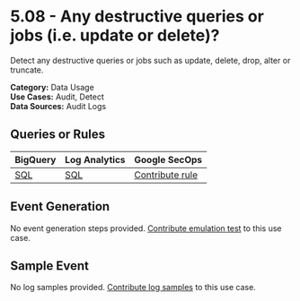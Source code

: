 # 5.08 - Any destructive queries or jobs (i.e. update or delete)?
Detect any destructive queries or jobs such as update, delete, drop, alter or truncate.


**Category:** Data Usage
</br>
**Use Cases:** Audit, Detect
</br>
**Data Sources:** Audit Logs
</br>



## Queries or Rules
BigQuery | Log Analytics | Google SecOps
--- | --- | ---
[SQL](../../backends/bigquery/sql/5_08_BQ_queries_destructive.sql) | [SQL](../../backends/log_analytics/sql/5_08_BQ_queries_destructive.sql) | [Contribute rule](../../CONTRIBUTING.md)

## Event Generation
No event generation steps provided. [Contribute emulation test](../../CONTRIBUTING.md) to this use case.

## Sample Event
No log samples provided. [Contribute log samples](../../CONTRIBUTING.md) to this use case.

